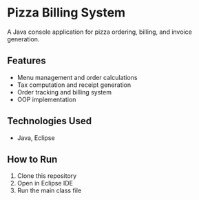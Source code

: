 # Pizza Billing System

A Java console application for pizza ordering, billing, and invoice generation.

## Features
- Menu management and order calculations
- Tax computation and receipt generation
- Order tracking and billing system
- OOP implementation

## Technologies Used
- Java, Eclipse

## How to Run
1. Clone this repository
2. Open in Eclipse IDE
3. Run the main class file
